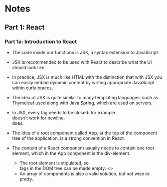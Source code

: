 # Notes

## Part 1: React
### Part 1a: Introduction to React

- The code inside our functions is JSX, a syntax extension to JavaScript.
- JSX is recommended to be used with React to describe what the UI should look like.

- In practice, JSX is much like HTML with the distinction that with JSX you can easily embed dynamic content by writing appropriate JavaScript within curly braces.
- The idea of JSX is quite similar to many templating languages, such as Thymeleaf used along with Java Spring, which are used on servers.

- In JSX, every tag needs to be closed: for example <br> doesn't work for newline, <br /> does.

- The idea of a root component called App, at the top of the component tree of the application, is a strong convention in React.

- The content of a React component usually needs to contain one root element, which in the App component is the div-element.
  - The root element is stipulated, so <div> tags in the DOM tree can be made empty: <>
  - An array of components is also a valid solution, but not wise or pretty.
